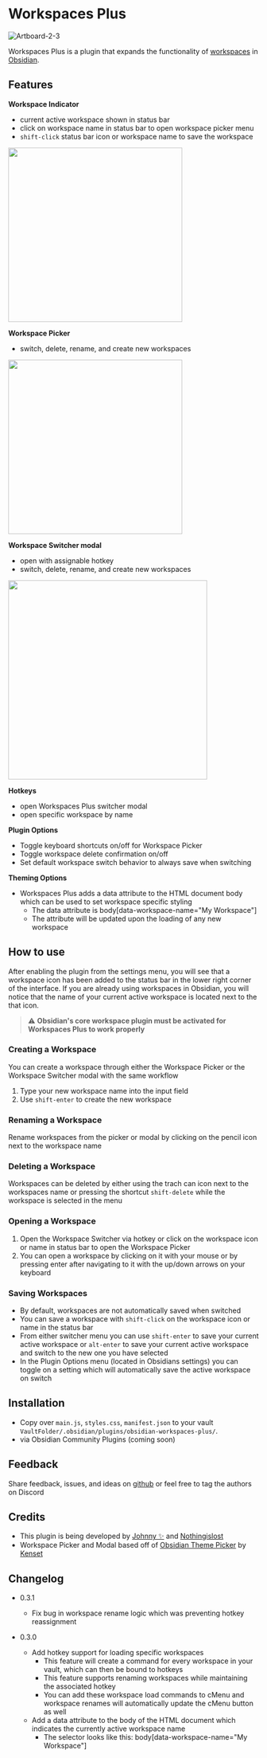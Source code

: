 # Workspaces Plus

![Artboard-2-3](https://user-images.githubusercontent.com/46250921/133352216-e0a2c9b6-070b-46f7-9a6f-d3a18f0c69b1.png)

Workspaces Plus is a plugin that expands the functionality of [workspaces](https://help.obsidian.md/Plugins/Workspaces) in [Obsidian](https://obsidian.md/). 

## Features
**Workspace Indicator**
- current active workspace shown in status bar
- click on workspace name in status bar to open workspace picker menu 
- `shift-click` status bar icon or workspace name to save the workspace
<img src="https://user-images.githubusercontent.com/46250921/133325073-af2d58ec-e8a1-48fb-a48c-792b348235fd.png" width="350">

**Workspace Picker**
- switch, delete, rename, and create new workspaces
<img src="https://user-images.githubusercontent.com/46250921/133325287-94a36543-f0ee-4956-9ad5-91c572e5b3c4.png" width="350">

**Workspace Switcher modal**
- open with assignable hotkey
- switch, delete, rename, and create new workspaces
<img src="https://user-images.githubusercontent.com/46250921/133325396-bc429aa5-696f-4e44-8e78-4a9bd504867e.png" width="400">

**Hotkeys**
- open Workspaces Plus switcher modal
- open specific workspace by name

**Plugin Options**
- Toggle keyboard shortcuts on/off for Workspace Picker
- Toggle workspace delete confirmation on/off
- Set default workspace switch behavior to always save when switching

**Theming Options**
- Workspaces Plus adds a data attribute to the HTML document body which can be used to set workspace specific styling
  - The data attribute is body[data-workspace-name="My Workspace"]
  - The attribute will be updated upon the loading of any new workspace

## How to use
After enabling the plugin from the settings menu, you will see that a workspace icon has been added to the status bar in the lower right corner of the interface. If you are already using workspaces in Obsidian, you will notice that the name of your current active workspace is located next to the that icon.

> :warning: **Obsidian's core workspace plugin must be activated for Workspaces Plus to work properly**


### Creating a Workspace
You can create a workspace through either the Workspace Picker or the Workspace Switcher modal with the same workflow
1. Type your new workspace name into the input field
2. Use `shift-enter` to create the new workspace
### Renaming a Workspace
Rename workspaces from the picker or modal by clicking on the pencil icon next to the workspace name
### Deleting a Workspace
Workspaces can be deleted by either using the trach can icon next to the workspaces name or pressing the shortcut `shift-delete` while the workspace is selected in the menu
### Opening a Workspace
1. Open the Workspace Switcher via hotkey or click on the workspace icon or name in status bar to open the Workspace Picker
2. You can open a workspace by clicking on it with your mouse or by pressing enter after navigating to it with the up/down arrows on your keyboard
### Saving Workspaces
- By default, workspaces are not automatically saved when switched
- You can save a workspace with `shift-click` on the workspace icon or name in the status bar
- From either switcher menu you can use `shift-enter` to save your current active workspace or `alt-enter` to save your current active workspace and switch to the new one you have selected
- In the Plugin Options menu (located in Obsidians settings) you can toggle on a setting which will automatically save the active workspace on switch

## Installation

- Copy over `main.js`, `styles.css`, `manifest.json` to your vault `VaultFolder/.obsidian/plugins/obsidian-workspaces-plus/`.
- via Obsidian Community Plugins (coming soon)

## Feedback
Share feedback, issues, and ideas on [github](https://github.com/nothingislost/obsidian-workspaces-plus/issues) or feel free to tag the authors on Discord

## Credits
- This plugin is being developed by [Johnny ✨](https://github.com/jsmorabito) and [Nothingislost](https://github.com/nothingislost)
- Workspace Picker and Modal based off of [Obsidian Theme Picker](https://github.com/kenset/obsidian-theme-picker) by [Kenset](https://github.com/kenset)

## Changelog

- 0.3.1
  - Fix bug in workspace rename logic which was preventing hotkey reassignment

- 0.3.0
  - Add hotkey support for loading specific workspaces
    - This feature will create a command for every workspace in your vault, which can then be bound to hotkeys
    - This feature supports renaming workspaces while maintaining the associated hotkey
    - You can add these workspace load commands to cMenu and workspace renames will automatically update the cMenu button as well
  - Add a data attribute to the body of the HTML document which indicates the currently active workspace name
    - The selector looks like this: body[data-workspace-name="My Workspace"]